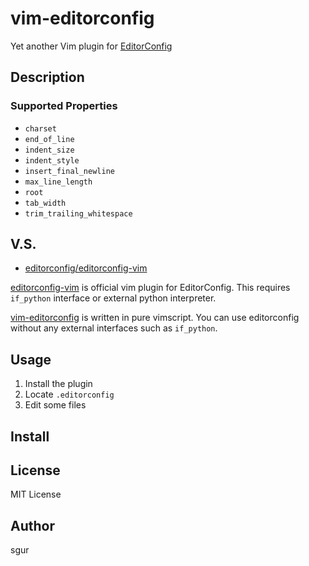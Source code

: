 vim-editorconfig
================

Yet another Vim plugin for [EditorConfig](http://editorconfig.org)

Description
-----------

### Supported Properties

- `charset`
- `end_of_line`
- `indent_size`
- `indent_style`
- `insert_final_newline`
- `max_line_length`
- `root`
- `tab_width`
- `trim_trailing_whitespace`

V.S.
----

- [editorconfig/editorconfig-vim](https://github.com/editorconfig/editorconfig-vim)

[editorconfig-vim](https://github.com/editorconfig/editorconfig-vim) is official vim plugin for EditorConfig.
This requires `if_python` interface or external python interpreter.

[vim-editorconfig](https://github.com/sgur/vim-editorconfig) is written in pure vimscript. 
You can use editorconfig without any external interfaces such as `if_python`.

Usage
-----

 1. Install the plugin
 2. Locate `.editorconfig`
 3. Edit some files

Install
-------

License
-------

MIT License

Author
------

sgur

